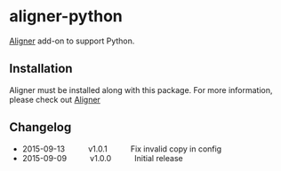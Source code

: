# aligner-python

[Aligner](https://github.com/adrianlee44/atom-aligner) add-on to support Python.

## Installation
Aligner must be installed along with this package. For more information, please check out [Aligner](https://github.com/adrianlee44/atom-aligner)

## Changelog
- 2015-09-13   v1.0.1   Fix invalid copy in config
- 2015-09-09   v1.0.0   Initial release
